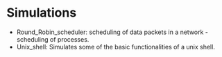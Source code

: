 Simulations
============================================================
 
- Round_Robin_scheduler: scheduling of data packets in a network - scheduling of processes.  
- Unix_shell: Simulates some of the basic functionalities of a unix shell.
